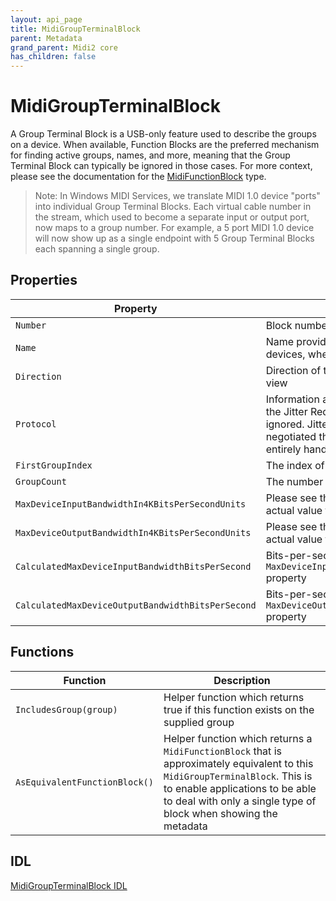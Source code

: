 ```yaml
---
layout: api_page
title: MidiGroupTerminalBlock
parent: Metadata
grand_parent: Midi2 core
has_children: false
---
```


# MidiGroupTerminalBlock

A Group Terminal Block is a USB-only feature used to describe the groups on a device. When available, Function Blocks are the preferred mechanism for finding active groups, names, and more, meaning that the Group Terminal Block can typically be ignored in those cases. For more context, please see the documentation for the [MidiFunctionBlock](../MidiFunctionBlock/) type.

> Note: In Windows MIDI Services, we translate MIDI 1.0 device "ports" into individual Group Terminal Blocks. Each virtual cable number in the stream, which used to become a separate input or output port, now maps to a group number. For example, a 5 port MIDI 1.0 device will now show up as a single endpoint with 5 Group Terminal Blocks each spanning a single group. 

## Properties

| Property | Description |
| --------------- | ----------- |
| `Number` | Block number |
| `Name` | Name provided by USB. In the case of MIDI 1.0 devices, when available, this is the `iJack` string |
| `Direction` | Direction of the block, from the block's point of view |
| `Protocol` | Information about the protocol in use. Note that the Jitter Reduction values here should be ignored. Jitter reduction timestamp handling is negotiated through protocol negotiation, and is entirely handled by the service |
| `FirstGroupIndex` | The index of the first group spanned by this block |
| `GroupCount` | The number of groups spanned |
| `MaxDeviceInputBandwidthIn4KBitsPerSecondUnits` | Please see the USB MIDI 2.0 specification for the actual value for this field. |
| `MaxDeviceOutputBandwidthIn4KBitsPerSecondUnits` | Please see the USB MIDI 2.0 specification for the actual value for this field. |
| `CalculatedMaxDeviceInputBandwidthBitsPerSecond` | Bits-per-second calculated value for the `MaxDeviceInputBandwidthIn4KBitsPerSecondUnits` property |
| `CalculatedMaxDeviceOutputBandwidthBitsPerSecond` | Bits-per-second calculated value for the `MaxDeviceOutputBandwidthIn4KBitsPerSecondUnits` property |

## Functions

| Function | Description |
| --------------- | ----------- |
| `IncludesGroup(group)` | Helper function which returns true if this function exists on the supplied group |
| `AsEquivalentFunctionBlock()` | Helper function which returns a `MidiFunctionBlock` that is approximately equivalent to this `MidiGroupTerminalBlock`. This is to enable applications to be able to deal with only a single type of block when showing the metadata |

## IDL

[MidiGroupTerminalBlock IDL](https://github.com/microsoft/MIDI/blob/main/src/app-sdk/winrt-core/MidiGroupTerminalBlock.idl)
